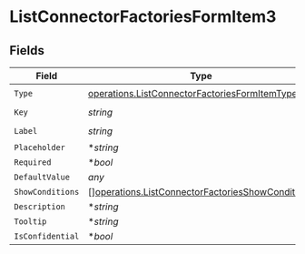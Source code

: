 # ListConnectorFactoriesFormItem3


## Fields

| Field                                                                                                                | Type                                                                                                                 | Required                                                                                                             | Description                                                                                                          | Example                                                                                                              |
| -------------------------------------------------------------------------------------------------------------------- | -------------------------------------------------------------------------------------------------------------------- | -------------------------------------------------------------------------------------------------------------------- | -------------------------------------------------------------------------------------------------------------------- | -------------------------------------------------------------------------------------------------------------------- |
| `Type`                                                                                                               | [operations.ListConnectorFactoriesFormItemType](../../models/operations/listconnectorfactoriesformitemtype.md)       | :heavy_check_mark:                                                                                                   | N/A                                                                                                                  |                                                                                                                      |
| `Key`                                                                                                                | *string*                                                                                                             | :heavy_check_mark:                                                                                                   | N/A                                                                                                                  |                                                                                                                      |
| `Label`                                                                                                              | *string*                                                                                                             | :heavy_check_mark:                                                                                                   | N/A                                                                                                                  |                                                                                                                      |
| `Placeholder`                                                                                                        | **string*                                                                                                            | :heavy_minus_sign:                                                                                                   | N/A                                                                                                                  |                                                                                                                      |
| `Required`                                                                                                           | **bool*                                                                                                              | :heavy_minus_sign:                                                                                                   | N/A                                                                                                                  |                                                                                                                      |
| `DefaultValue`                                                                                                       | *any*                                                                                                                | :heavy_minus_sign:                                                                                                   | N/A                                                                                                                  | {}                                                                                                                   |
| `ShowConditions`                                                                                                     | [][operations.ListConnectorFactoriesShowCondition3](../../models/operations/listconnectorfactoriesshowcondition3.md) | :heavy_minus_sign:                                                                                                   | N/A                                                                                                                  |                                                                                                                      |
| `Description`                                                                                                        | **string*                                                                                                            | :heavy_minus_sign:                                                                                                   | N/A                                                                                                                  |                                                                                                                      |
| `Tooltip`                                                                                                            | **string*                                                                                                            | :heavy_minus_sign:                                                                                                   | N/A                                                                                                                  |                                                                                                                      |
| `IsConfidential`                                                                                                     | **bool*                                                                                                              | :heavy_minus_sign:                                                                                                   | N/A                                                                                                                  |                                                                                                                      |
